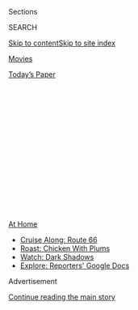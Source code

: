 <div id="app">

<div>

<div>

<div>

<div class="NYTAppHideMasthead css-1q2w90k e1suatyy0">

<div class="section css-ui9rw0 e1suatyy2">

<div class="css-eph4ug er09x8g0">

<div class="css-6n7j50">

</div>

<span class="css-1dv1kvn">Sections</span>

<div class="css-10488qs">

<span class="css-1dv1kvn">SEARCH</span>

</div>

[Skip to content](#site-content)[Skip to site
index](#site-index)

</div>

<div id="masthead-section-label" class="css-1wr3we4 eaxe0e00">

[Movies](https://www.nytimes3xbfgragh.onion/section/movies)

</div>

<div class="css-10698na e1huz5gh0">

</div>

</div>

<div id="masthead-bar-one" class="section hasLinks css-15hmgas e1csuq9d3">

<div class="css-uqyvli e1csuq9d0">

</div>

<div class="css-1uqjmks e1csuq9d1">

</div>

<div class="css-9e9ivx">

[](https://myaccount.nytimes3xbfgragh.onion/auth/login?response_type=cookie&client_id=vi)

</div>

<div class="css-1bvtpon e1csuq9d2">

[Today’s
Paper](https://www.nytimes3xbfgragh.onion/section/todayspaper)

</div>

</div>

</div>

</div>

<div data-aria-hidden="false">

<div id="site-content" data-role="main">

<div>

<div class="css-1aor85t" style="opacity:0.000000001;z-index:-1;visibility:hidden">

<div class="css-1hqnpie">

<div class="css-epjblv">

<span class="css-17xtcya">[Movies](/section/movies)</span><span class="css-x15j1o">|</span><span class="css-fwqvlz">‘Tenet’
Review: Christopher Nolan’s Time-Bending Take on James
Bond</span>

</div>

<div class="css-k008qs">

<div class="css-1iwv8en">

<span class="css-18z7m18"></span>

<div>

</div>

</div>

<span class="css-1n6z4y">https://nyti.ms/34nlaB8</span>

<div class="css-1705lsu">

<div class="css-4xjgmj">

<div class="css-4skfbu" data-role="toolbar" data-aria-label="Social Media Share buttons, Save button, and Comments Panel with current comment count" data-testid="share-tools">

  - 
  - 
  - 
  - 
    
    <div class="css-6n7j50">
    
    </div>

  - 
  - 

</div>

</div>

</div>

</div>

</div>

</div>

<div class="css-13pd83m">

<div id="NYT_TOP_BANNER_REGION">

<div>

<div id="maps-athome-menu" class="section css-l08pwh interactive-content interactive-size-medium">

<div class="css-17ih8de interactive-body">

<div class="at-home-nav__innerContainer">

<div class="at-home-nav__title">

[At
Home](https://www.nytimes3xbfgragh.onion/spotlight/at-home?action=click&pgtype=Article&state=default&region=TOP_BANNER&context=at_home_menu)

</div>

  - [Cruise Along:
    Route 66](https://www.nytimes3xbfgragh.onion/2020/09/07/travel/route-66.html?action=click&pgtype=Article&state=default&region=TOP_BANNER&context=at_home_menu)
  - [Roast: Chicken With
    Plums](https://www.nytimes3xbfgragh.onion/2020/09/04/dining/sheet-pan-chicken.html?action=click&pgtype=Article&state=default&region=TOP_BANNER&context=at_home_menu)
  - [Watch: Dark
    Shadows](https://www.nytimes3xbfgragh.onion/2020/09/04/arts/television/dark-shadows-stream.html?action=click&pgtype=Article&state=default&region=TOP_BANNER&context=at_home_menu)
  - [Explore: Reporters' Google
    Docs](https://www.nytimes3xbfgragh.onion/interactive/2020/at-home/even-more-reporters-editors-diaries-lists-recommendations.html?action=click&pgtype=Article&state=default&region=TOP_BANNER&context=at_home_menu)

</div>

</div>

</div>

</div>

</div>

</div>

<div id="top-wrapper" class="css-1sy8kpn">

<div id="top-slug" class="css-l9onyx">

Advertisement

</div>

[Continue reading the main
story](#after-top)

<div class="ad top-wrapper" style="text-align:center;height:100%;display:block;min-height:250px">

<div id="top" class="place-ad" data-position="top" data-size-key="top">

</div>

</div>

<div id="after-top">

</div>

</div>

<div>

<div id="sponsor-wrapper" class="css-1hyfx7x">

<div id="sponsor-slug" class="css-19vbshk">

Supported by

</div>

[Continue reading the main
story](#after-sponsor)

<div id="sponsor" class="ad sponsor-wrapper" style="text-align:center;height:100%;display:block">

</div>

<div id="after-sponsor">

</div>

</div>

<div class="css-186x18t">

Critic’s Pick

</div>

<div class="css-9u9xp4 ehdk2mb0">

# ‘Tenet’ Review: Christopher Nolan’s Time-Bending Take on James Bond

</div>

John David Washington stars as an unnamed, uncreased C.I.A. agent in a
spectacle full of scenes running backward and forward.

<div class="css-79elbk" data-testid="photoviewer-wrapper">

<div class="css-z3e15g" data-testid="photoviewer-wrapper-hidden">

</div>

<div class="css-1a48zt4 ehw59r15" data-testid="photoviewer-children">

![<span class="css-16f3y1r e13ogyst0" data-aria-hidden="true">Jack
Cutmore-Scott, left, John David Washington and Robert Pattinson in
“Tenet.”</span><span class="css-cnj6d5 e1z0qqy90" itemprop="copyrightHolder"><span class="css-1ly73wi e1tej78p0">Credit...</span><span><span>Melinda
Sue Gordon/Warner
Bros.</span></span></span>](https://static01.graylady3jvrrxbe.onion/images/2020/09/03/arts/21tenet1/21tenet1-articleLarge-v2.jpg?quality=75&auto=webp&disable=upscale)

</div>

</div>

<div class="css-18e8msd">

<div class="css-vp77d3 epjyd6m0">

<div class="css-1baulvz">

By <span class="css-1baulvz last-byline" itemprop="name">Jessica
Kiang</span>

</div>

</div>

  - Aug. 21,
    2020

  - 
    
    <div class="css-4xjgmj">
    
    <div class="css-d8bdto" data-role="toolbar" data-aria-label="Social Media Share buttons, Save button, and Comments Panel with current comment count" data-testid="share-tools">
    
      - 
      - 
      - 
      - 
        
        <div class="css-6n7j50">
        
        </div>
    
      - 
      - 
    
    </div>
    
    </div>

</div>

<div class="css-170u9t6">

<div class="css-jh549l">

<div class="css-83hgbf">

  - Tenet  
    **<span>NYT Critic's Pick</span>
    Directed by <span>Christopher Nolan</span>
    Action, Sci-Fi
    PG-13
    2h 30m

</div>

[Find
Tickets](https://www.imdb.com/showtimes/title/tt6723592?ref_=ref_ext_NYT)

When you purchase a ticket for an independently reviewed film through
our site, we earn an affiliate
commission.

</div>

</div>

</div>

<div class="section meteredContent css-1r7ky0e" name="articleBody" itemprop="articleBody">

<div class="css-1fanzo5 StoryBodyCompanionColumn">

<div class="css-53u6y8">

LONDON — Maybe it is our collective enslavement to the
superhero-industrial complex, but right now the movie world is looking
for a savior. If it turns out to be [Christopher
Nolan](https://www.nytimes3xbfgragh.onion/2017/07/12/movies/dunkirk-christopher-nolan-interview.html),
it wouldn’t be the first time: Films of his, like “Inception,”
“Interstellar” and “Dunkirk,” have, in years past, “saved” summers,
reputations, studios. His “Dark Knight” trilogy sure saved the Warner
Bros.-DC partnership — in fact possibly he saved that a bit too hard,
with franchise filmmakers ever since toiling in his shadow. Can Nolan
save cinema from the coronavirus, its deadliest foe yet? Perhaps, if
Covid-19 can be tripped up by the grandfather paradox or has a hitherto
undiscovered weakness for sharp tailoring.

The hotly anticipated “[Tenet](https://www.tenetfilm.com/),” opening
Aug. 26 in some international territories and Sept. 3 in the United
States, is reassuringly massive in every way — except thematically.
Ideally presented in 70-millimeter Imax, Nolan’s preferred, towering
aspect ratio, arrayed with the telegenic faces of a cast of incipient
superstars, gorgeously shot across multiple global locations and
pivoting on an elastic, time-bending conceit (more on that
later/earlier), the film is undeniably enjoyable, but its giddy
grandiosity only serves to highlight the brittleness of its purported
braininess. This would hardly be a criticism of any other blockbuster.
But Nolan is, by several exploding football fields, the foremost auteur
of the “intellectacle,” which combines popcorn-dropping visual ingenuity
with all the sedate satisfactions of a medium-grade Sudoku. Within the
context of this self-created brand of brainiac entertainment, “Tenet”
meets all expectations, except the expectation that it will exceed them.
Forgive the circularity of this argument: it’s a side effect of watching
the defiantly circular “Tenet.”

</div>

</div>

<div class="css-1u3pw94">

</div>

<div class="css-1fanzo5 StoryBodyCompanionColumn">

<div class="css-53u6y8">

With unforeseen irony, the film, which will be largely be shown in
limited-capacity theaters, begins in a packed auditorium. It is an opera
house in Kyiv and it is being held up. One of the attackers, superbly
played by John David Washington, reveals himself to be a C.I.A. agent
who has infiltrated the operation to rescue an asset, when a curious
thing happens. A bullet, fired by an unknown ally, reverses out of a
nearby seat, the wood around the bullet hole desplintering. Scarcely has
the agent time to wonder, palindromically, “Huh?” when he is distracted
by having to save hundreds of civilians from certain death.

</div>

</div>

<div class="css-1fanzo5 StoryBodyCompanionColumn">

<div class="css-53u6y8">

We are a scant few minutes into the film’s 2½-hour run time and it has
already delivered: the sequence ends with interior and exterior shots of
an explosion, which the editor Jennifer Lame transforms with as perfect
an action cut as ever there was. In that microsecond, we’re reminded of
something the last few months have conspired to make us forget:
cinematic scale. “Tenet” operates on a physiological level, in the
stomach-pit rumbles of [Ludwig
Goransson](https://www.nytimes3xbfgragh.onion/2019/11/11/arts/music/ludwig-goransson-mandalorian.html)’s
score, and the dilated-pupil responses to Hoyte van Hoytema’s
cinematography, which delivers the same magnificence whether observing a
narratively superfluous catamaran race, or the nap and weave of Jeffrey
Kurland’s immaculately creaseless costumes. Seriously, the most
mind-boggling aspect of “Tenet” might be the ironing budget.

Washington’s unnamed character is quickly inducted into the mysteries of
“inversion,” a process by which an object — or a person — can have its
entropy reversed, making it appear, to those of us moving lamely forward
through time, as if it is spooling backward. His new inversion-related
mission leads him first to a fixer, Neil (a delightful Robert
Pattinson), useful for both his action chops and his master’s in
physics, then to a Mumbai arms dealer (Dimple Kapadia), whose fortress
apartment can only be accessed by bungee jump, and thence to the
villainous Ukrainian squillionaire Andrei Sator (Kenneth Branagh), who
can only be accessed via his wife, Kat (Elizabeth Debicki), a miserable,
imperiled art dealer who loathes him.

For once, spoiler sensitivity might be the reviewer’s luckiest break,
absolving me of even attempting an explanation of a plot so contorted
it’s best not to worry about it. Even the scientist played by Clémence
Poésy, here exclusively to deliver exposition, eventually cops out.
“Don’t try to understand it, feel it” is the best advice anyone
offers. Suffice to say, the time-inversion idea is most impressive not
in the film’s grander architecture, which, as widely surmised, loosely
resembles a palindrome, but in single scenes in which some elements run
forward while others reverse. Similar to “Inception,” which created an
entire dream-world mythology only to have its [revolving-hallway
tussle](https://www.youtube.com/watch?v=i6XkEEzjVFA) become its most
iconic sequence, in “Tenet,” time inversion poses a
civilization-annihilating threat, but the killer scene is, again, a
corridor fight. We see it twice, and each time, after your brain clicks
to one of the combatants fighting forward in time while the other goes
backward, the sheer how-did-they-do-that ingenuity is dazzling.

“Tenet” dazzles the senses, but it does not move the heart — a criticism
common to all of Nolan’s original films. And other widely recognized
Nolan blind spots are also in evidence: it’s depressing that as fine an
actress as Debicki should be saddled with such a cipher role, given a
son in lieu of a character and made responsible for the story’s only bad
decisions. Everyone else performs to perfection, especially Washington’s
history-less protagonist who proves that not all superheroes wear capes.
Some wear the hell out of suits so dapper that one of the film’s biggest
laughs comes when Nolan talisman Michael Caine glances at Washington,
looking better, in his dark-blue ensemble, than possibly any human man
has ever looked, and sneers Britishly, “Brooks Brothers is not going to
cut it.”

</div>

</div>

<div class="css-79elbk" data-testid="photoviewer-wrapper">

<div class="css-z3e15g" data-testid="photoviewer-wrapper-hidden">

</div>

<div class="css-1a48zt4 ehw59r15" data-testid="photoviewer-children">

![<span class="css-16f3y1r e13ogyst0" data-aria-hidden="true">Elizabeth
Debicki as an art dealer and Washington as an unnamed C.I.A.
agent.</span><span class="css-cnj6d5 e1z0qqy90" itemprop="copyrightHolder"><span class="css-1ly73wi e1tej78p0">Credit...</span><span>Warner
Bros.
Pictures</span></span>](https://static01.graylady3jvrrxbe.onion/images/2020/08/21/arts/21tenet-2/21tenet-2-articleLarge.jpg?quality=75&auto=webp&disable=upscale)

</div>

</div>

<div class="css-1fanzo5 StoryBodyCompanionColumn">

<div class="css-53u6y8">

Washington is basically James Bond, forward and backward, a kind of
00700, right down to the occasional wry one-liner. And if it takes
megastar charisma to be able to memorably inhabit so vaporous a role, he
is also blessed to be playing off an equally unflappable Pattinson —
their chemistry, rather than the sexless semi-flirtation between
Washington’s hero and Debicki’s damsel, gives the film whatever romance
it has.

</div>

</div>

<div class="css-1fanzo5 StoryBodyCompanionColumn">

<div class="css-53u6y8">

But it’s not just lack of heart that holds “Tenet” back. Nolan imagines
impossible technologies but won’t explore their deeper implications.
This is frustrating because in Branagh’s Sator — the film’s most
multifaceted character even if all the facets are malevolent — Nolan
gets so close. Sator’s motivation in bringing the future to war with the
past has chilling ramifications, and maybe it’s the nihilism of these
pandemic-era, post-Thanos-snap times, but it sets up an unsatisfied
desire to watch the worst-case scenario unfold. Instead, at the moment
of maximum potential chaos, Nolan retreats to the relative safety of spy
movie convention.

Indeed, take away the time-bending gimmick, and “Tenet" is a series of
timidly generic set pieces: heists, car chases, bomb disposals, more
heists. But then, the lie of Nolan’s career has been that he makes the
traditionally teenage-boy-aimed blockbuster smarter and more adult, when
what he really does is ennoble the teenage boy fixations many of us
adults still cherish, creating vast, sizzling conceptual landscapes in
which all anyone really does is crack safes and blow stuff up.

But gosh, does he blow stuff up good. And that’s not nothing, right now,
when it is probably scale and explosions and complex stunts, rather than
Deep Meaning, that will be what gets corona-shy moviegoers to brave the
multiplex. Perhaps “Tenet” can even provide a nostalgic glimpse of who
we were, just months ago on the other side of our own weird experiment
in time. At one point, Sator’s yacht is moored off the Amalfi Coast near
Pompeii — a city petrified at the height of its decadence by a volcanic
explosion it could not see coming. So seems “Tenet,” the kind of hugely
expensive, blissfully empty spectacle it is difficult to imagine getting
made in the near-to-medium future, now a fascinating artifact of a
lovably clueless civilization unaware of the disaster lurking around the
corner.

Seek it out, if only to marvel at the entertainingly inane glory of what
we once had and are in danger of never having again. Well, that and the
suits.

**Tenet**  
Rated PG-13 for forward and reversed violence, mild headaches, desirable
men's wear. Running time: 2 hours 30 minutes. Opening Aug. 26 in select
theaters around the world. Opening Sept. 3 in the United States.

</div>

</div>

</div>

<div>

</div>

<div>

</div>

<div>

</div>

<div>

<div id="bottom-wrapper" class="css-1ede5it">

<div id="bottom-slug" class="css-l9onyx">

Advertisement

</div>

[Continue reading the main
story](#after-bottom)

<div id="bottom" class="ad bottom-wrapper" style="text-align:center;height:100%;display:block;min-height:90px">

</div>

<div id="after-bottom">

</div>

</div>

</div>

</div>

</div>

## Site Index

<div>

</div>

## Site Information Navigation

  - [© <span>2020</span> <span>The New York Times
    Company</span>](https://help.nytimes3xbfgragh.onion/hc/en-us/articles/115014792127-Copyright-notice)

<!-- end list -->

  - [NYTCo](https://www.nytco.com/)
  - [Contact
    Us](https://help.nytimes3xbfgragh.onion/hc/en-us/articles/115015385887-Contact-Us)
  - [Work with us](https://www.nytco.com/careers/)
  - [Advertise](https://nytmediakit.com/)
  - [T Brand Studio](http://www.tbrandstudio.com/)
  - [Your Ad
    Choices](https://www.nytimes3xbfgragh.onion/privacy/cookie-policy#how-do-i-manage-trackers)
  - [Privacy](https://www.nytimes3xbfgragh.onion/privacy)
  - [Terms of
    Service](https://help.nytimes3xbfgragh.onion/hc/en-us/articles/115014893428-Terms-of-service)
  - [Terms of
    Sale](https://help.nytimes3xbfgragh.onion/hc/en-us/articles/115014893968-Terms-of-sale)
  - [Site
    Map](https://spiderbites.nytimes3xbfgragh.onion)
  - [Help](https://help.nytimes3xbfgragh.onion/hc/en-us)
  - [Subscriptions](https://www.nytimes3xbfgragh.onion/subscription?campaignId=37WXW)

</div>

</div>

</div>

</div>
